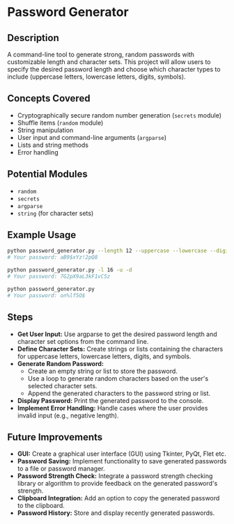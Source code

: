 # Password Generator

## Description

A command-line tool to generate strong, random passwords with customizable length and character sets. This project will allow users to specify the desired password length and choose which character types to include (uppercase letters, lowercase letters, digits, symbols).

## Concepts Covered

- Cryptographically secure random number generation (`secrets` module)
- Shuffle items (`random` module)
- String manipulation
- User input and command-line arguments (`argparse`)
- Lists and string methods
- Error handling

## Potential Modules

- `random`
- `secrets`
- `argparse`
- `string` (for character sets)

## Example Usage

```bash
python password_generator.py --length 12 --uppercase --lowercase --digits --symbols
# Your password: aB9$xYz!2pQ8

python password_generator.py -l 16 -u -d
# Your password: 7G2pX9aL3kF1vC5z

python password_generator.py
# Your password: on%lf5O$
```

## Steps

- **Get User Input:** Use argparse to get the desired password length and character set options from the command line.
- **Define Character Sets:** Create strings or lists containing the characters for uppercase letters, lowercase letters, digits, and symbols.
- **Generate Random Password:**
  - Create an empty string or list to store the password.
  - Use a loop to generate random characters based on the user's selected character sets.
  - Append the generated characters to the password string or list.
- **Display Password:** Print the generated password to the console.
- **Implement Error Handling:** Handle cases where the user provides invalid input (e.g., negative length).

## Future Improvements

- **GUI:** Create a graphical user interface (GUI) using Tkinter, PyQt, Flet etc.
- **Password Saving:** Implement functionality to save generated passwords to a file or password manager.
- **Password Strength Check:** Integrate a password strength checking library or algorithm to provide feedback on the generated password's strength.
- **Clipboard Integration:** Add an option to copy the generated password to the clipboard.
- **Password History:** Store and display recently generated passwords.
